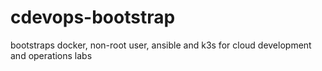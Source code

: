 # cdevops-bootstrap
bootstraps docker, non-root user, ansible and k3s for cloud development and operations labs
